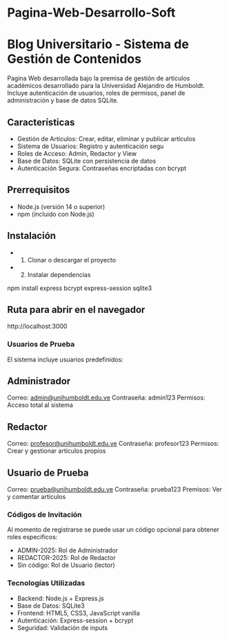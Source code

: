# Pagina-Web-Desarrollo-Soft

# Blog Universitario - Sistema de Gestión de Contenidos

Pagina Web desarrollada bajo la premisa de gestión de artículos académicos desarrollado para la Universidad Alejandro de Humboldt. Incluye autenticación de usuarios, roles de permisos, panel de administración y base de datos SQLite.

## Características

- Gestión de Artículos: Crear, editar, eliminar y publicar artículos
- Sistema de Usuarios: Registro y autenticación segu
- Roles de Acceso: Admin, Redactor y View
- Base de Datos: SQLite con persistencia de datos
- Autenticación Segura: Contraseñas encriptadas con bcrypt

## Prerrequisitos

- Node.js (versión 14 o superior)
- npm (incluido con Node.js)

## Instalación

- 1. Clonar o descargar el proyecto

- 2. Instalar dependencias

npm install express bcrypt express-session sqlite3

## Ruta para abrir en el navegador

http://localhost:3000


### Usuarios de Prueba
El sistema incluye usuarios predefinidos:

## Administrador
Correo: admin@unihumboldt.edu.ve
Contraseña: admin123
Permisos: Acceso total al sistema

## Redactor
Correo: profesor@unihumboldt.edu.ve
Contraseña: profesor123
Permisos: Crear y gestionar artículos propios

## Usuario de Prueba
Correo: prueba@unihumboldt.edu.ve
Contraseña: prueba123
Premisos: Ver y comentar artículos


### Códigos de Invitación
Al momento de registrarse se puede usar un código opcional para obtener roles específicos:

- ADMIN-2025: Rol de Administrador
- REDACTOR-2025: Rol de Redactor
- Sin código: Rol de Usuario (lector)


### Tecnologías Utilizadas
- Backend: Node.js + Express.js
- Base de Datos: SQLite3
- Frontend: HTML5, CSS3, JavaScript vanilla
- Autenticación: Express-session + bcrypt
- Seguridad: Validación de inputs